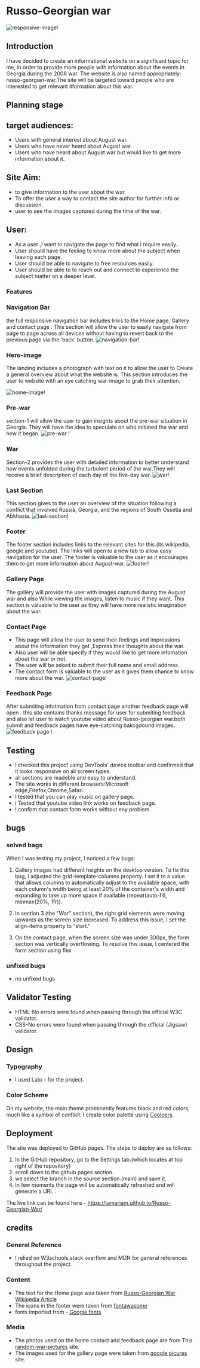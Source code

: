 # **Russo-Georgian war**

![responsive-image!](./docs/screenshots/responsive.png)

## Introduction

I have decided to create an informational website on a significant topic for me, in order to provide more people with information about the events in Georgia during the 2008 war. The website is also named appropriately: russo-georgian-war.The site will be targeted toward people who are interested to get relevant itformation about this war.

## Planning stage

## target audiences:

- Users with general interest about August war.
- Users who have never heard about August war
- Users who have heard about August war but would like to get more information about it.

## Site Aim:

- to give information to the user about the war.
- To offer the user a way to contact the site author for further info or discussion.
- user to see the images captured during the time of the war.

## User:

- As a user ,I want to navigate the page to find what i require easily.
- User should have the feeling to know more about the subject when leaving each page.
- User should be able to navigate to free resources easily.
- User should be able to to reach out and connect to experience the subject matter on a deeper level.

### Features

### **Navigation Bar**

the full responsive navigation bar includes links to the Home page, Gallery and contact page .
This section will allow the user to easily navigate from page to page across all devices without having to revert back to the previous page via the ‘back’ button.
![navigation-bar!](./docs/screenshots/navigation-bar.png)

### **Hero-image**

The landing includes a photograph with text on it to allow the user to Create a general overview about what the website is.
This section introduces the user to website with an eye catching war-image to grab their attention.

![home-image!](./docs/screenshots/home-image.png)

### **Pre-war**

section-1 will allow the user to gain insights about the pre-war situation in Georgia.
They will have the idea to speculate on who initiated the war and how it began.
![pre-war !](docs/screenshots/prewar.png)

### **War**

Section-2 provides the user with detailed information to better understand how events unfolded during the turbulent period of the war.They will receive a brief description of each day of the five-day war.
![war!](docs/screenshots/war.png)

### **Last Section**

This section gives to the user an overview of the situation following a conflict that involved Russia, Georgia, and the regions of South Ossetia and Abkhazia.
![last-section!](docs/screenshots/last-section.png)

### **Footer**

The footer section includes links to the relevant sites for this.(its wikipedia, google and youtube). The links will open to a new tab to allow easy navigation for the user.
The footer is valuable to the user as it encourages them to get more information about August-war.
![footer!](docs/screenshots/footer.png)

### **Gallery Page**

The gallery will provide the user with images captured during the August war and also While viewing the images, listen to music if they want.
This section is valuable to the user as they will have more realistic imagination about the war.

### **Contact Page**

- This page will allow the user to send their feelings and impressions about the information they get ,Express their thoughts about the war.
- Also user will be able specify if they would like to get more infomation about the war or not.
- The user will be asked to submit their full name and email address..
- The contact form is valuable to the user as it gives them chance to know more about the war.
  ![contact-page!](docs/screenshots/contact.png)

### **Feedback Page**

After submiting infotmation from contact page another feedback page will open .
this site contains thanks message for user for submiting feedback and also let user to watch youtube video about Russo-georgian war.both submit and feedback pages have eye-catching bakcgdound images.
![feedback page !](docs/screenshots/feedback.png)

## **Testing**

- I checked this project using DevTools' device toolbar and confirmed that it looks responsive on all screen types.
- all sections are readeble and easy to understand.
- The site works in different browsers:Microsoft edge,Firefox,Chrome,Safari.
- I tested that you can play music on gallery page.
- i Tested that youtube video link works on feedback page.
- I confirm that contact form works without eny problem.

## bugs

### solved bags

When I was testing my project, I noticed a few bugs:

1. Gallery images had different heights on the desktop version. To fix this bug, I adjusted the grid-template-columns property. I set it to a value that allows columns to automatically adjust to the available space, with each column's width being at least 20% of the container's width and expanding to take up more space if available (repeat(auto-fill, minmax(20%, 1fr)).
2. In section 3 (the "War" section), the right grid elements were moving upwards as the screen size increased. To address this issue, I set the align-items property to "start."

3. On the contact page, when the screen size was under 300px, the form section was vertically overflowing. To resolve this issue, I centered the form section using flex

### unfixed bugs

- no unfixed bugs

## **Validator Testing**

- HTML-No errors were found when passing through the official W3C validator.
- CSS-No errors were found when passing through the official (Jigsaw) validator.

## Design

### Typography

- I used Lato - for the project.

### Color Scheme

On my website, the main theme prominently features black and red colors, much like a symbol of conflict.
I create color palette using [Cooloers](https://coolors.co).

## **Deployment**

The site was deployed to GitHub pages. The steps to deploy are as follows:

1. In the GitHub repository, go to the Settings tab.(which locates at top right of the repository)
2. scroll down to the github pages section.
3. we select the branch in the source section.(main) and save it.
4. In few moments the page will be automatically refreshed and will generate a URL .

The live link can be found here - https://tamariam.github.io/Russo-Georgian-War/

## credits

### General Reference

- I relied on W3schools,stack overflow and MDN for general references throughout the project.

### **Content**

- The text for the Home page was taken from [Russo-Georgian War Wikipedia Article](https://en.wikipedia.org/wiki/Russo-Georgian_War)
- The icons in the footer were taken from [fontawasome](https://fontawesome.com/.)
- fonts imported from - [Google fonts](https://fonts.google.com/)

### **Media**

- The photos used on the home contact and feedback page are from This [random-war-pictures](https://pixabay.com/images/search/war/) site.
- The images used for the gallery page were taken from [google picures](https://www.google.com/search?sca_esv=556766949&sxsrf=AB5stBgiZCiA-vW2bX-Gk4x-l7wgnilWAQ:1692024454398&q=russo+georgian+war&tbm=isch&source=lnms&sa=X&ved=2ahUKEwj0wbikstyAAxWMXUEAHdgICyMQ0pQJegQICxAB&biw=1920&bih=923&dpr=1) site.
